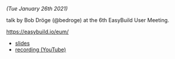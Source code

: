 *(Tue January 26th 2021)*

talk by Bob Dröge (@bedroge) at the 6th EasyBuild User Meeting.

https://easybuild.io/eum/

* [slides](EESSI-EUM21-20210126.pdf)
* [recording (YouTube)](https://www.youtube.com/watch?v=1CXwzIW_MsU)

